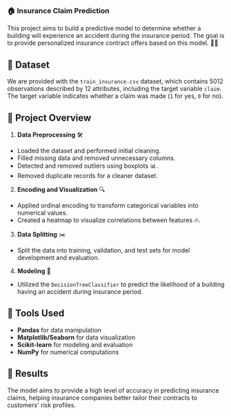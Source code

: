 ### 🏠 Insurance Claim Prediction 

This project aims to build a predictive model to determine whether a building will experience an accident during the insurance period. The goal is to provide personalized insurance contract offers based on this model. 🏢💼 

## 📁 Dataset 

We are provided with the `train_insurance.csv` dataset, which contains 5012 observations described by 12 attributes, including the target variable `claim`. The target variable indicates whether a claim was made (`1` for yes, `0` for no). 

## 🚀 Project Overview 

1. **Data Preprocessing** 🛠️ 
 
- Loaded the dataset and performed initial cleaning.  
- Filled missing data and removed unnecessary columns.  
- Detected and removed outliers using boxplots 📊.  
- Removed duplicate records for a cleaner dataset. 
 
2. **Encoding and Visualization** 🔍 
 
- Applied ordinal encoding to transform categorical variables into numerical values.  
- Created a heatmap to visualize correlations between features 🔥. 
 
3. **Data Splitting** ✂️ 
 
- Split the data into training, validation, and test sets for model development and evaluation. 
 
4. **Modeling** 🧠 
 
- Utilized the `DecisionTreeClassifier` to predict the likelihood of a building having an accident during insurance period. 

 
## 🔧 Tools Used 

 
- **Pandas** for data manipulation  
- **Matplotlib/Seaborn** for data visualization  
- **Scikit-learn** for modeling and evaluation 
- **NumPy** for numerical computations 
 
## 📝 Results 

 
The model aims to provide a high level of accuracy in predicting insurance claims, helping insurance companies better tailor their contracts to customers' risk profiles.
